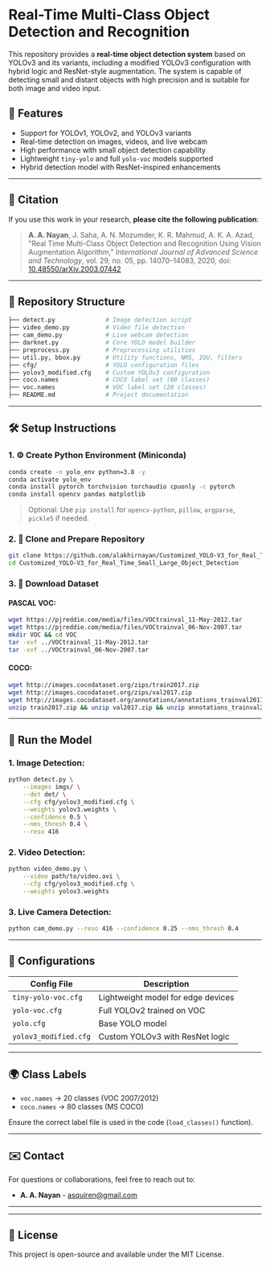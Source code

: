 # Real-Time Multi-Class Object Detection and Recognition

This repository provides a **real-time object detection system** based on YOLOv3 and its variants, including a modified YOLOv3 configuration with hybrid logic and ResNet-style augmentation. The system is capable of detecting small and distant objects with high precision and is suitable for both image and video input.

## 🚀 Features

* Support for YOLOv1, YOLOv2, and YOLOv3 variants
* Real-time detection on images, videos, and live webcam
* High performance with small object detection capability
* Lightweight `tiny-yolo` and full `yolo-voc` models supported
* Hybrid detection model with ResNet-inspired enhancements

---

## 📅 Citation

If you use this work in your research, **please cite the following publication**:

> **A. A. Nayan**, J. Saha, A. N. Mozumder, K. R. Mahmud, A. K. A. Azad, "Real Time Multi-Class Object Detection and Recognition Using Vision Augmentation Algorithm," *International Journal of Advanced Science and Technology*, vol. 29, no. 05, pp. 14070–14083, 2020, doi: [10.48550/arXiv.2003.07442](https://doi.org/10.48550/arXiv.2003.07442)

---

## 📁 Repository Structure

```bash
├── detect.py              # Image detection script
├── video_demo.py          # Video file detection
├── cam_demo.py            # Live webcam detection
├── darknet.py             # Core YOLO model builder
├── preprocess.py          # Preprocessing utilities
├── util.py, bbox.py       # Utility functions, NMS, IOU, filters
├── cfg/                   # YOLO configuration files
├── yolov3_modified.cfg    # Custom YOLOv3 configuration
├── coco.names             # COCO label set (80 classes)
├── voc.names              # VOC label set (20 classes)
├── README.md              # Project documentation
```

---

## 🛠️ Setup Instructions

### 1. ⚙️ Create Python Environment (Miniconda)

```bash
conda create -n yolo_env python=3.8 -y
conda activate yolo_env
conda install pytorch torchvision torchaudio cpuonly -c pytorch
conda install opencv pandas matplotlib
```

> Optional: Use `pip install` for `opencv-python`, `pillow`, `argparse`, `pickle5` if needed.

### 2. 💾 Clone and Prepare Repository

```bash
git clone https://github.com/alakhirnayan/Customized_YOLO-V3_for_Real_Time_Small_Large_Object_Detection.git
cd Customized_YOLO-V3_for_Real_Time_Small_Large_Object_Detection
```

### 3. 📂 Download Dataset

#### PASCAL VOC:

```bash
wget https://pjreddie.com/media/files/VOCtrainval_11-May-2012.tar
wget https://pjreddie.com/media/files/VOCtrainval_06-Nov-2007.tar
mkdir VOC && cd VOC
tar -xvf ../VOCtrainval_11-May-2012.tar
tar -xvf ../VOCtrainval_06-Nov-2007.tar
```

#### COCO:

```bash
wget http://images.cocodataset.org/zips/train2017.zip
wget http://images.cocodataset.org/zips/val2017.zip
wget http://images.cocodataset.org/annotations/annotations_trainval2017.zip
unzip train2017.zip && unzip val2017.zip && unzip annotations_trainval2017.zip
```

---

## 🚀 Run the Model

### 1. Image Detection:

```bash
python detect.py \
    --images imgs/ \
    --det det/ \
    --cfg cfg/yolov3_modified.cfg \
    --weights yolov3.weights \
    --confidence 0.5 \
    --nms_thresh 0.4 \
    --reso 416
```

### 2. Video Detection:

```bash
python video_demo.py \
    --video path/to/video.avi \
    --cfg cfg/yolov3_modified.cfg \
    --weights yolov3.weights
```

### 3. Live Camera Detection:

```bash
python cam_demo.py --reso 416 --confidence 0.25 --nms_thresh 0.4
```

---

## 📅 Configurations

| Config File           | Description                        |
| --------------------- | ---------------------------------- |
| `tiny-yolo-voc.cfg`   | Lightweight model for edge devices |
| `yolo-voc.cfg`        | Full YOLOv2 trained on VOC         |
| `yolo.cfg`            | Base YOLO model                    |
| `yolov3_modified.cfg` | Custom YOLOv3 with ResNet logic    |

---

## 🌍 Class Labels

* `voc.names` → 20 classes (VOC 2007/2012)
* `coco.names` → 80 classes (MS COCO)

Ensure the correct label file is used in the code (`load_classes()` function).

---

## ✉️ Contact

For questions or collaborations, feel free to reach out to:

* **A. A. Nayan** - [asquiren@gmail.com](mailto:asquiren@gmail.com)

---

---

## 📄 License

This project is open-source and available under the MIT License.
